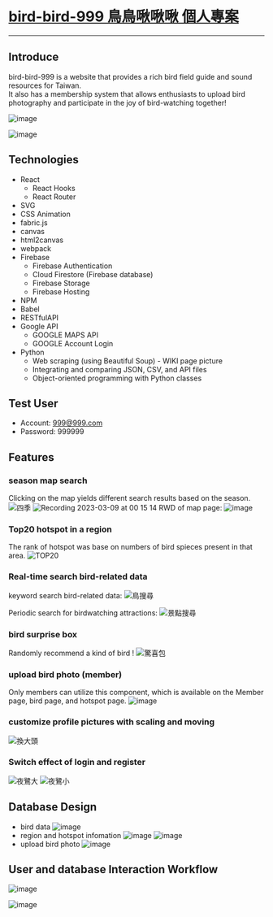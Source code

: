 # [bird-bird-999 鳥鳥啾啾啾 個人專案](https://bird-bird-999.web.app/)

---
## Introduce
bird-bird-999 is a website that provides a rich bird field guide and sound resources for Taiwan.  
It also has a membership system that allows enthusiasts to upload bird photography and participate in the joy of bird-watching together!

![image](https://user-images.githubusercontent.com/40664034/223666265-a3b34333-6e3c-41d1-8bb9-3606bb1c8cfe.png)

![image](https://user-images.githubusercontent.com/40664034/223667864-758843b5-2b1e-4c0c-8ef0-b571a2267b39.png)

## Technologies
* React
    * React Hooks
    * React Router
* SVG
* CSS Animation
* fabric.js
* canvas
* html2canvas
* webpack
* Firebase
    * Firebase Authentication
    * Cloud Firestore (Firebase database)
    * Firebase Storage
    * Firebase Hosting
* NPM
* Babel
* RESTfulAPI
* Google API
  * GOOGLE MAPS API
  * GOOGLE Account Login
* Python
  * Web scraping (using Beautiful Soup) - WIKI page picture
  * Integrating and comparing JSON, CSV, and API files
  * Object-oriented programming with Python classes

## Test User
* Account: 999@999.com
* Password: 999999

## Features
### season map search
Clicking on the map yields different search results based on the season.
![四季](https://user-images.githubusercontent.com/40664034/223774450-5bcb64dc-5d26-427e-9276-adc794b16e2b.gif)
![Recording 2023-03-09 at 00 15 14](https://user-images.githubusercontent.com/40664034/223768222-182e66a7-c640-40d5-acae-4bf750e53620.gif)
RWD of map page:
![image](https://user-images.githubusercontent.com/40664034/223781725-29a503b0-6b7e-47e3-87d1-d07a28041aa3.png)


### Top20 hotspot in a region
The rank of hotspot was base on numbers of bird spieces present in that area.
![TOP20](https://user-images.githubusercontent.com/40664034/223780537-d2853a85-0113-46bb-834b-3461daad8680.gif)

### Real-time search bird-related data
keyword search bird-related data:
![鳥搜尋](https://user-images.githubusercontent.com/40664034/223783161-42474df8-5fb7-4ff1-bc17-e7c52e16be0f.gif)

Periodic search for birdwatching attractions:
![景點搜尋](https://user-images.githubusercontent.com/40664034/223790780-d2af8771-f7cb-4965-a84f-29e42e8d2a57.gif)

 
### bird surprise box
Randomly recommend a kind of bird !
![驚喜包](https://user-images.githubusercontent.com/40664034/223788220-959a543e-33f1-44b3-8b98-a8873cc8f376.gif)

### upload bird photo (member)
Only members can utilize this component, which is available on the Member page, bird page, and hotspot page.
![image](https://user-images.githubusercontent.com/40664034/223792762-2391d97a-599b-4224-b388-b702b7f37e75.png)

### customize profile pictures with scaling and moving
![換大頭](https://user-images.githubusercontent.com/40664034/223797475-b9e6dfe5-714c-473d-8147-fb4b24cd2a35.gif)
### Switch effect of login and register

![夜鷺大](https://user-images.githubusercontent.com/40664034/223804321-aeff834b-04ff-4f48-a6d2-77a093721f66.gif)
![夜鷺小](https://user-images.githubusercontent.com/40664034/223804378-9f89b083-57ea-43a5-bcf5-b05e7fa86cf3.gif)

## Database Design
* bird data
![image](https://user-images.githubusercontent.com/40664034/223954835-b7f28bcd-902e-44e6-bd32-88de3f0d6fb6.png)
* region and hotspot infomation
![image](https://user-images.githubusercontent.com/40664034/223954126-4b8a908f-f43b-4bd2-a31e-b79db9e781ad.png)
![image](https://user-images.githubusercontent.com/40664034/223955943-7e94a2c4-abdf-42e8-a36e-b0b1a35ef7de.png)
* upload bird photo
![image](https://user-images.githubusercontent.com/40664034/223954463-ff87e8cb-8e1f-4023-8528-8af8f407780c.png)

## User and database Interaction Workflow
![image](https://user-images.githubusercontent.com/40664034/223967859-fac831ad-1a30-4fd7-8898-edabd7225aaf.png)

![image](https://user-images.githubusercontent.com/40664034/223956780-48566929-f2dc-4d53-8e39-87a526bf54bf.png)

